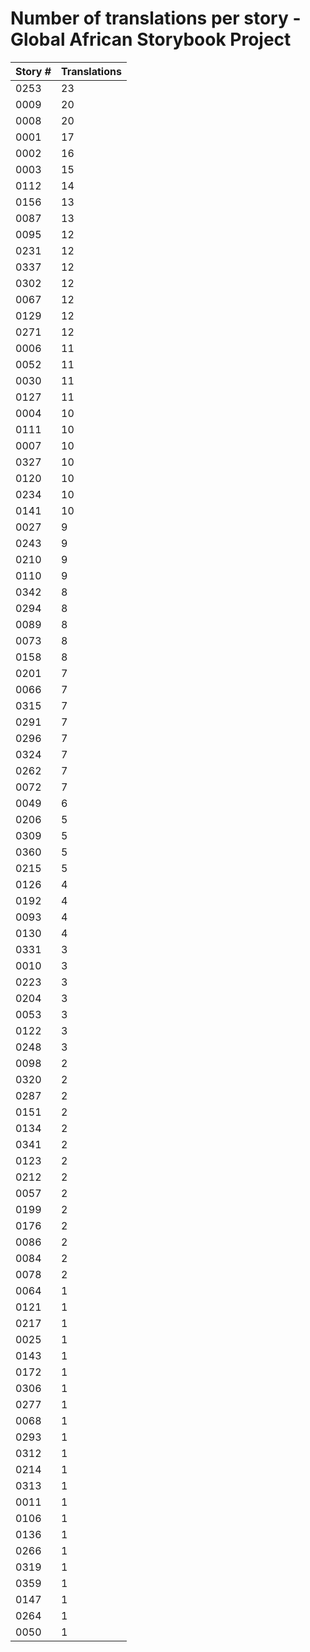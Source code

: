 # Number of translations per story - Global African Storybook Project

Story # | Translations
------- | ------------
0253 | 23
0009 | 20
0008 | 20
0001 | 17
0002 | 16
0003 | 15
0112 | 14
0156 | 13
0087 | 13
0095 | 12
0231 | 12
0337 | 12
0302 | 12
0067 | 12
0129 | 12
0271 | 12
0006 | 11
0052 | 11
0030 | 11
0127 | 11
0004 | 10
0111 | 10
0007 | 10
0327 | 10
0120 | 10
0234 | 10
0141 | 10
0027 | 9
0243 | 9
0210 | 9
0110 | 9
0342 | 8
0294 | 8
0089 | 8
0073 | 8
0158 | 8
0201 | 7
0066 | 7
0315 | 7
0291 | 7
0296 | 7
0324 | 7
0262 | 7
0072 | 7
0049 | 6
0206 | 5
0309 | 5
0360 | 5
0215 | 5
0126 | 4
0192 | 4
0093 | 4
0130 | 4
0331 | 3
0010 | 3
0223 | 3
0204 | 3
0053 | 3
0122 | 3
0248 | 3
0098 | 2
0320 | 2
0287 | 2
0151 | 2
0134 | 2
0341 | 2
0123 | 2
0212 | 2
0057 | 2
0199 | 2
0176 | 2
0086 | 2
0084 | 2
0078 | 2
0064 | 1
0121 | 1
0217 | 1
0025 | 1
0143 | 1
0172 | 1
0306 | 1
0277 | 1
0068 | 1
0293 | 1
0312 | 1
0214 | 1
0313 | 1
0011 | 1
0106 | 1
0136 | 1
0266 | 1
0319 | 1
0359 | 1
0147 | 1
0264 | 1
0050 | 1
